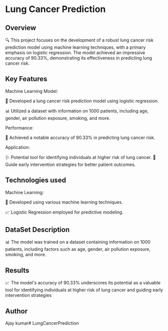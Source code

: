 
# Lung Cancer Prediction




## Overview

🔍 This project focuses on the development of a robust lung cancer risk prediction model using machine learning techniques, with a primary emphasis on logistic regression. The model achieved an impressive accuracy of 90.33%, demonstrating its effectiveness in predicting lung cancer risk.

## Key Features
Machine Learning Model:

🤖 Developed a lung cancer risk prediction model using logistic regression.

📊 Utilized a dataset with information on 1000 patients, including age, gender, air pollution exposure, smoking, and more.

Performance:

🎯 Achieved a notable accuracy of 90.33% in predicting lung cancer risk.

Application:

🩺 Potential tool for identifying individuals at higher risk of lung cancer.
🚀 Guide early intervention strategies for better patient outcomes.

## Technologies used
Machine Learning:

🤖 Developed using various machine learning techniques.

📈 Logistic Regression employed for predictive modeling.
## DataSet Description
📊 The model was trained on a dataset containing information on 1000 patients, including factors such as age, gender, air pollution exposure, smoking, and more.
## Results
📈 The model's accuracy of 90.33% underscores its potential as a valuable tool for identifying individuals at higher risk of lung cancer and guiding early intervention strategies
## Author
Ajay kumar#   L u n g C a n c e r P r e d i c t i o n  
 